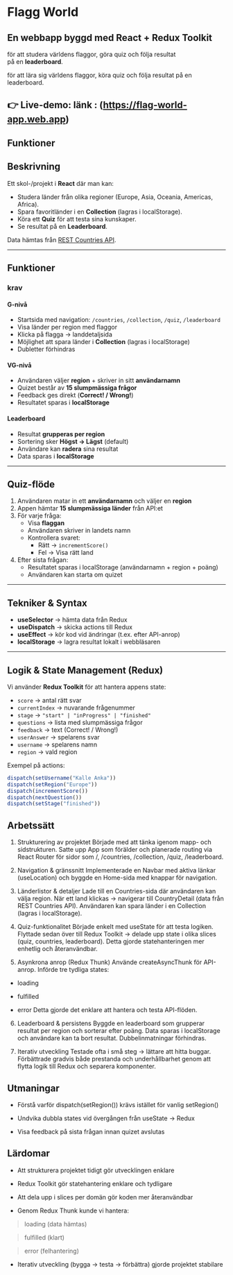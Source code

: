#  Flagg World 

## En webbapp byggd med **React + Redux Toolkit**  
för att studera världens flaggor, göra quiz och följa resultat  
på en **leaderboard**.

för att lära sig världens flaggor, köra quiz och följa resultat på en leaderboard.

👉 Live-demo: länk : (https://flag-world-app.web.app)
---

## Funktioner


## Beskrivning

Ett skol-/projekt i **React** där man kan:
- Studera länder från olika regioner (Europe, Asia, Oceania, Americas, Africa).
- Spara favoritländer i en **Collection** (lagras i localStorage).
- Köra ett **Quiz** för att testa sina kunskaper.
- Se resultat på en **Leaderboard**.

Data hämtas från [REST Countries API](https://restcountries.com/).

---

##  Funktioner
### krav
#### G-nivå
- Startsida med navigation: `/countries`, `/collection`, `/quiz`, `/leaderboard`  
- Visa länder per region med flaggor  
- Klicka på flagga → landdetaljsida  
- Möjlighet att spara länder i **Collection** (lagras i localStorage)  
- Dubletter förhindras  
#### VG-nivå
- Användaren väljer **region** + skriver in sitt **användarnamn**  
- Quizet består av **15 slumpmässiga frågor**  
- Feedback ges direkt (**Correct! / Wrong!**)  
- Resultatet sparas i **localStorage**  

#### Leaderboard
- Resultat **grupperas per region**  
- Sortering sker **Högst → Lägst** (default)  
- Användare kan **radera** sina resultat  
- Data sparas i **localStorage**  

---

##  Quiz-flöde

1. Användaren matar in ett **användarnamn** och väljer en **region**  
2. Appen hämtar **15 slumpmässiga länder** från API:et  
3. För varje fråga:
   - Visa **flaggan**  
   - Användaren skriver in landets namn  
   - Kontrollera svaret:  
     - Rätt → `incrementScore()`  
     - Fel → Visa rätt land  
4. Efter sista frågan:
   - Resultatet sparas i localStorage (användarnamn + region + poäng)  
   - Användaren kan starta om quizet  

---

##  Tekniker & Syntax

- **useSelector** → hämta data från Redux  
- **useDispatch** → skicka actions till Redux  
- **useEffect** → kör kod vid ändringar (t.ex. efter API-anrop)  
- **localStorage** → lagra resultat lokalt i webbläsaren  

---

##  Logik & State Management (Redux)

Vi använder **Redux Toolkit** för att hantera appens state:

- `score` → antal rätt svar  
- `currentIndex` → nuvarande frågenummer  
- `stage` → `"start" | "inProgress" | "finished"`  
- `questions` → lista med slumpmässiga frågor  
- `feedback` → text (Correct! / Wrong!)  
- `userAnswer` → spelarens svar  
- `username` → spelarens namn  
- `region` → vald region  

Exempel på actions:
```js
dispatch(setUsername("Kalle Anka"))
dispatch(setRegion("Europe"))
dispatch(incrementScore())
dispatch(nextQuestion())
dispatch(setStage("finished"))
```


## Arbetssätt 
1. Strukturering av projektet
Började med att tänka igenom mapp- och sidstrukturen.
Satte upp App som förälder och planerade routing via React Router för sidor som /, /countries, /collection, /quiz, /leaderboard.

2. Navigation & gränssnitt
Implementerade en Navbar med aktiva länkar (useLocation) och byggde en Home-sida med knappar för navigation.

3. Länderlistor & detaljer
Lade till en Countries-sida där användaren kan välja region.
När ett land klickas → navigerar till CountryDetail (data från REST Countries API).
Användaren kan spara länder i en Collection (lagras i localStorage).

4. Quiz-funktionalitet
Började enkelt med useState för att testa logiken.
Flyttade sedan över till Redux Toolkit → delade upp state i olika slices (quiz, countries, leaderboard).
Detta gjorde statehanteringen mer enhetlig och återanvändbar.

5. Asynkrona anrop (Redux Thunk)
Använde createAsyncThunk för API-anrop.
Införde tre tydliga states:

- loading

- fulfilled

- error
Detta gjorde det enklare att hantera och testa API-flöden.

6. Leaderboard & persistens
Byggde en leaderboard som grupperar resultat per region och sorterar efter poäng.
Data sparas i localStorage och användare kan ta bort resultat.
Dubbelinmatningar förhindras.

7. Iterativ utveckling
Testade ofta i små steg → lättare att hitta buggar.
Förbättrade gradvis både prestanda och underhållbarhet genom att flytta logik till Redux och separera komponenter.

## Utmaningar
- Förstå varför dispatch(setRegion()) krävs istället 
för vanlig setRegion()

- Undvika dubbla states vid övergången från useState → Redux

- Visa feedback på sista frågan innan quizet avslutas

## Lärdomar
- Att strukturera projektet tidigt gör utvecklingen enklare

- Redux Toolkit gör statehantering enklare och tydligare

- Att dela upp i slices per domän gör koden mer återanvändbar

- Genom Redux Thunk kunde vi hantera:

> loading (data hämtas)

> fulfilled (klart)

 >error (felhantering)

-  Iterativ utveckling (bygga → testa → förbättra)
 gjorde projektet stabilare